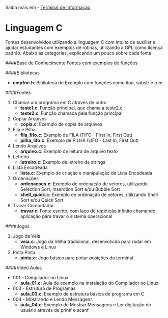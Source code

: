 Saiba mais em - [Terminal de Informação](http://terminaldeinformacao.com)

# Linguagem C
Fontes desenvolvidos utilizando a linguagem C com intuito de auxiliar e ajudar estudantes com exemplos de rotinas, utilizando a GPL como licença padrão.
Abaixo as categorias, explicando um pouco sobre cada fonte.

####Base de Conhecimento
Fontes com exemplos de funções

####Bibliotecas
   * **cmpfnc.h**: Biblioteca de Exemplo com funções como itoa, substr e trim

####Fontes
1. Chamar um programa em C através de outro
   * **teste1.c**: Função principal, que chama a teste2.c
   * **teste2.c**: Função chamada pela função principal
2. Copiar Arquivos
   * **copia.c**: Exemplo de copia de arquivos
3. Fila e Pilha
   * **fila_fifo.c**: Exemplo de FILA (FIFO - First In, First Out)
   * **pilha_lifo.c**: Exemplo de PILHA (LIFO - Last In, First Out)
4. Lendo Arquivos
   * **arquivo.c**: Exemplo de leitura de arquivo texto
5. Letreiro
   * **letreiro.c**: Exemplo de letreiro de strings
6. Lista Encadeada
   * **lista.c**: Exemplo de criação e manipulação de Lista Encadeada
7. Ordenações
   * **ordenacoes.c**: Exemplo de ordenação de vetores, utilizando Selection Sort, Inserction Sort e/ou Bubble Sort
   * **shell_quick.c**: Exemplo de ordenação de vetores, utilizando Shell Sort e/ou Quick Sort
8. Travar Computador
   * **travar.c**: Fonte escrito, com laço de repetição infinito chamando aplicação para travar o sistema operacional
   
   
####Jogos
1. Jogo da Véia
   * **veia.c**: Jogo da Velha tradicional, desenvolvido para rodar em Windows e Linux
2. Pinta Pinta
   * **pinta.c**: Jogo básico para pintar posições do terminal
   
####Vídeo Aulas
   * 001 - Compilador no Linux
      * **aula_01.c**: Aula de exemplo na instalação do Compilador no Linux
   * 003 - Estrutura de Programas
	  * **aula_03.c**: Exemplo de estrutura básica de programa em C
   * 004 - Mostrando e Lendo Mensagens
      * **aula_04.c**: Exemplo de Mostrar Mensagens e Ler digitação do usuário através de printf e scanf